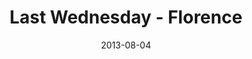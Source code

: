 ---
layout: music 
title: "Last Wednesday - Florence"
series: "God Is ____"
date: 2013-08-04 
description: "Terry talks about how God is a visionary."
audio: "http://www.crossroads.net/players/media/hq/073113-flo-lw.mp3"
audio-duration: "27:29"
src: "http://www.crossroads.net/players/media/mediumHz/"
---